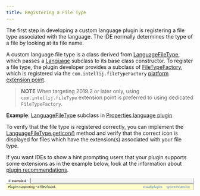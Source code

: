 ```yaml
---
title: Registering a File Type
---
```


The first step in developing a custom language plugin is registering a file type associated with the language.
The IDE normally determines the type of a file by looking at its file name.

A custom language file type is a class derived from
[LanguageFileType](upsource:///platform/core-api/src/com/intellij/openapi/fileTypes/LanguageFileType.java),
which passes a
[Language](upsource:///platform/core-api/src/com/intellij/lang/Language.java)
subclass to its base class constructor.
To register a file type, the plugin developer provides a subclass of
[FileTypeFactory](upsource:///platform/platform-api/src/com/intellij/openapi/fileTypes/FileTypeFactory.java), which is registered via the `com.intellij.fileTypeFactory`
[platform extension point](upsource:///platform/platform-resources/src/META-INF/PlatformExtensionPoints.xml). 
> **NOTE** When targeting 2019.2 or later only, using `com.intellij.fileType` extension point is preferred to using dedicated `FileTypeFactory`.

**Example**:
[LanguageFileType](upsource:///platform/core-api/src/com/intellij/openapi/fileTypes/LanguageFileType.java)
subclass in
[Properties language plugin](upsource:///plugins/properties/properties-psi-api/src/com/intellij/lang/properties/PropertiesFileType.java)

To verify that the file type is registered correctly, you can implement the
[LanguageFileType.getIcon()](upsource:///platform/core-api/src/com/intellij/openapi/fileTypes/LanguageFileType.java)
method and verify that the correct icon is displayed for files which have the extension(s) associated with your file type.

If you want IDEs to show a hint prompting users that your plugin supports some extensions as in the example below, look at the information about [plugin recommendations](/plugin_repository/feature_extractor.md).

![File Extensions Type of Feature](/plugin_repository/img/feature_extractor_extensions.png)
